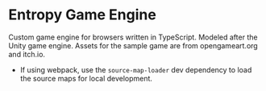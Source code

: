 # Entropy Game Engine
Custom game engine for browsers written in TypeScript. Modeled after the Unity game engine.
Assets for the sample game are from opengameart.org and itch.io.

- If using webpack, use the `source-map-loader` dev dependency to load the source maps for local development. 
